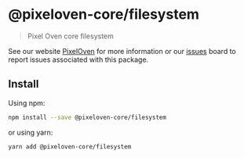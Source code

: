 # @pixeloven-core/filesystem

> Pixel Oven core filesystem

See our website [PixelOven](https://www.pixeloven.com/) for more information or our [issues](https://github.com/pixeloven/pixeloven/issues) board to report issues associated with this package.

## Install

Using npm:

```sh
npm install --save @pixeloven-core/filesystem
```

or using yarn:

```sh
yarn add @pixeloven-core/filesystem
```
